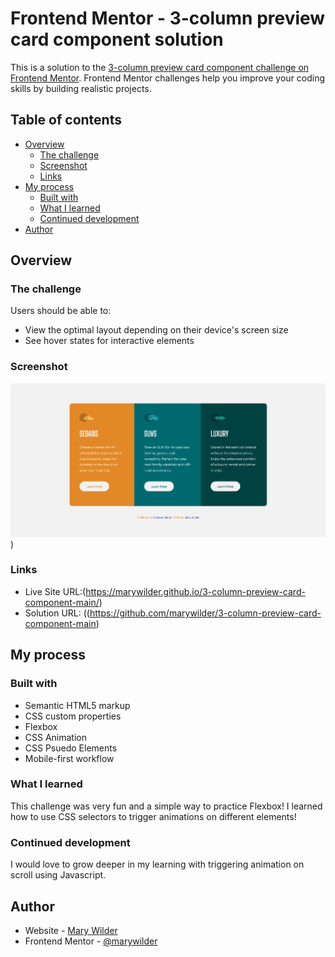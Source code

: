 # Frontend Mentor - 3-column preview card component solution

This is a solution to the [3-column preview card component challenge on Frontend Mentor](https://www.frontendmentor.io/challenges/3column-preview-card-component-pH92eAR2-). Frontend Mentor challenges help you improve your coding skills by building realistic projects. 

## Table of contents

- [Overview](#overview)
  - [The challenge](#the-challenge)
  - [Screenshot](#screenshot)
  - [Links](#links)
- [My process](#my-process)
  - [Built with](#built-with)
  - [What I learned](#what-i-learned)
  - [Continued development](#continued-development)
- [Author](#author)

## Overview

### The challenge

Users should be able to:

- View the optimal layout depending on their device's screen size
- See hover states for interactive elements

### Screenshot

![](./images/screenshot.png))


### Links

- Live Site URL:(https://marywilder.github.io/3-column-preview-card-component-main/)
- Solution URL: ((https://github.com/marywilder/3-column-preview-card-component-main)

## My process

### Built with

- Semantic HTML5 markup
- CSS custom properties
- Flexbox
- CSS Animation
- CSS Psuedo Elements
- Mobile-first workflow

### What I learned

This challenge was very fun and a simple way to practice Flexbox!
I learned how to use CSS selectors to trigger animations on different elements!

### Continued development

I would love to grow deeper in my learning with triggering animation on scroll using Javascript. 

## Author

- Website - [Mary Wilder](https://www.your-site.com)
- Frontend Mentor - [@marywilder](https://www.frontendmentor.io/profile/marywilder)
